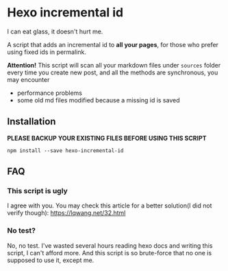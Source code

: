 # Hexo incremental id

I can eat glass, it doesn't hurt me.

A script that adds an incremental id to __all your pages__, for those who prefer using fixed ids in permalink.

__Attention!__ This script will scan all your markdown files under `sources` folder every time you create new post, and all the methods are synchronous, you may encounter
+ performance problems
+ some old md files modified because a missing id is saved

## Installation
__PLEASE BACKUP YOUR EXISTING FILES BEFORE USING THIS SCRIPT__
``` shell
npm install --save hexo-incremental-id
```

## FAQ
### This script is ugly
I agree with you. You may check this article for a better solution(I did not verify though): https://lqwang.net/32.html

### No test?
No, no test. I've wasted several hours reading hexo docs and writing this script, I can't afford more. And this script is so brute-force that no one is supposed to use it, except me.
